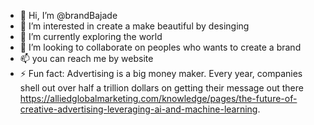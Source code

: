 - 👋 Hi, I’m @brandBajade
- 👀 I’m interested in create a make beautiful by desinging
- 🌱 I’m currently exploring the world
- 💞️ I’m looking to collaborate on peoples who wants to create a brand
- 📫 you can reach me by website
- ⚡ Fun fact: Advertising is a big money maker. Every year, companies shell out over half a trillion dollars on getting their message out there https://alliedglobalmarketing.com/knowledge/pages/the-future-of-creative-advertising-leveraging-ai-and-machine-learning.

<!---
brandBajade/brandBajade is a ✨ special ✨ repository because its `README.md` (this file) appears on your GitHub profile.
You can click the Preview link to take a look at your changes.
--->
